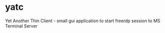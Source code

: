 yatc
====

Yet Another Thin Client - small gui application to start freerdp session to MS Terminal Server
